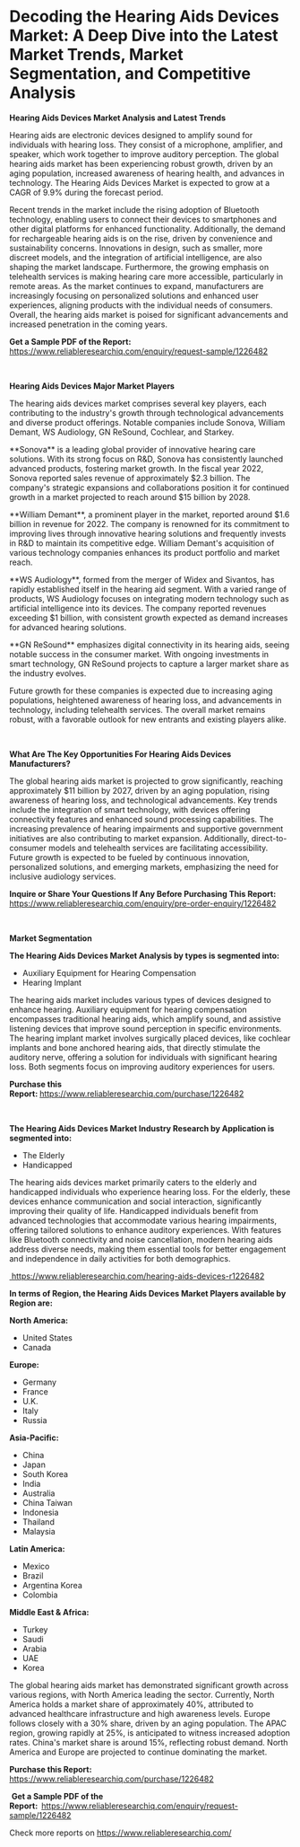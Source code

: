 <p><h1>Decoding the Hearing Aids Devices Market: A Deep Dive into the Latest Market Trends, Market Segmentation, and Competitive Analysis</h1></p><p><strong>Hearing Aids Devices Market Analysis and Latest Trends</strong></p>
<p><p>Hearing aids are electronic devices designed to amplify sound for individuals with hearing loss. They consist of a microphone, amplifier, and speaker, which work together to improve auditory perception. The global hearing aids market has been experiencing robust growth, driven by an aging population, increased awareness of hearing health, and advances in technology. The Hearing Aids Devices Market is expected to grow at a CAGR of 9.9% during the forecast period.</p><p>Recent trends in the market include the rising adoption of Bluetooth technology, enabling users to connect their devices to smartphones and other digital platforms for enhanced functionality. Additionally, the demand for rechargeable hearing aids is on the rise, driven by convenience and sustainability concerns. Innovations in design, such as smaller, more discreet models, and the integration of artificial intelligence, are also shaping the market landscape. Furthermore, the growing emphasis on telehealth services is making hearing care more accessible, particularly in remote areas. As the market continues to expand, manufacturers are increasingly focusing on personalized solutions and enhanced user experiences, aligning products with the individual needs of consumers. Overall, the hearing aids market is poised for significant advancements and increased penetration in the coming years.</p></p>
<p><strong>Get a Sample PDF of the Report:&nbsp;</strong> <a href="https://www.reliableresearchiq.com/enquiry/request-sample/1226482?utm_campaign=120&utm_medium=2&utm_source=Github&utm_content=ia&utm_term=03032025&utm_id=hearing-aids-devices">https://www.reliableresearchiq.com/enquiry/request-sample/1226482</a></p>
<p>&nbsp;</p>
<p><strong>Hearing Aids Devices Major Market Players</strong></p>
<p><p>The hearing aids devices market comprises several key players, each contributing to the industry's growth through technological advancements and diverse product offerings. Notable companies include Sonova, William Demant, WS Audiology, GN ReSound, Cochlear, and Starkey.</p><p>**Sonova** is a leading global provider of innovative hearing care solutions. With its strong focus on R&D, Sonova has consistently launched advanced products, fostering market growth. In the fiscal year 2022, Sonova reported sales revenue of approximately $2.3 billion. The company's strategic expansions and collaborations position it for continued growth in a market projected to reach around $15 billion by 2028.</p><p>**William Demant**, a prominent player in the market, reported around $1.6 billion in revenue for 2022. The company is renowned for its commitment to improving lives through innovative hearing solutions and frequently invests in R&D to maintain its competitive edge. William Demant's acquisition of various technology companies enhances its product portfolio and market reach.</p><p>**WS Audiology**, formed from the merger of Widex and Sivantos, has rapidly established itself in the hearing aid segment. With a varied range of products, WS Audiology focuses on integrating modern technology such as artificial intelligence into its devices. The company reported revenues exceeding $1 billion, with consistent growth expected as demand increases for advanced hearing solutions.</p><p>**GN ReSound** emphasizes digital connectivity in its hearing aids, seeing notable success in the consumer market. With ongoing investments in smart technology, GN ReSound projects to capture a larger market share as the industry evolves.</p><p>Future growth for these companies is expected due to increasing aging populations, heightened awareness of hearing loss, and advancements in technology, including telehealth services. The overall market remains robust, with a favorable outlook for new entrants and existing players alike.</p></p>
<p>&nbsp;</p>
<p><strong>What Are The Key Opportunities For Hearing Aids Devices Manufacturers?</strong></p>
<p><p>The global hearing aids market is projected to grow significantly, reaching approximately $11 billion by 2027, driven by an aging population, rising awareness of hearing loss, and technological advancements. Key trends include the integration of smart technology, with devices offering connectivity features and enhanced sound processing capabilities. The increasing prevalence of hearing impairments and supportive government initiatives are also contributing to market expansion. Additionally, direct-to-consumer models and telehealth services are facilitating accessibility. Future growth is expected to be fueled by continuous innovation, personalized solutions, and emerging markets, emphasizing the need for inclusive audiology services.</p></p>
<p><strong>Inquire or Share Your Questions If Any Before Purchasing This Report:</strong> <a href="https://www.reliableresearchiq.com/enquiry/pre-order-enquiry/1226482?utm_campaign=120&utm_medium=2&utm_source=Github&utm_content=ia&utm_term=03032025&utm_id=hearing-aids-devices">https://www.reliableresearchiq.com/enquiry/pre-order-enquiry/1226482</a></p>
<p>&nbsp;</p>
<p><strong>Market Segmentation</strong></p>
<p><strong>The Hearing Aids Devices Market Analysis by types is segmented into:</strong></p>
<p><ul><li>Auxiliary Equipment for Hearing Compensation</li><li>Hearing Implant</li></ul></p>
<p><p>The hearing aids market includes various types of devices designed to enhance hearing. Auxiliary equipment for hearing compensation encompasses traditional hearing aids, which amplify sound, and assistive listening devices that improve sound perception in specific environments. The hearing implant market involves surgically placed devices, like cochlear implants and bone anchored hearing aids, that directly stimulate the auditory nerve, offering a solution for individuals with significant hearing loss. Both segments focus on improving auditory experiences for users.</p></p>
<p><strong>Purchase this Report:&nbsp;</strong><a href="https://www.reliableresearchiq.com/purchase/1226482?utm_campaign=120&utm_medium=2&utm_source=Github&utm_content=ia&utm_term=03032025&utm_id=hearing-aids-devices">https://www.reliableresearchiq.com/purchase/1226482</a></p>
<p>&nbsp;</p>
<p><strong>The Hearing Aids Devices Market Industry Research by Application is segmented into:</strong></p>
<p><ul><li>The Elderly</li><li>Handicapped</li></ul></p>
<p><p>The hearing aids devices market primarily caters to the elderly and handicapped individuals who experience hearing loss. For the elderly, these devices enhance communication and social interaction, significantly improving their quality of life. Handicapped individuals benefit from advanced technologies that accommodate various hearing impairments, offering tailored solutions to enhance auditory experiences. With features like Bluetooth connectivity and noise cancellation, modern hearing aids address diverse needs, making them essential tools for better engagement and independence in daily activities for both demographics.</p></p>
<p><a href="https://www.reliableresearchiq.com/hearing-aids-devices-r1226482?utm_campaign=120&utm_medium=2&utm_source=Github&utm_content=ia&utm_term=03032025&utm_id=hearing-aids-devices">&nbsp;https://www.reliableresearchiq.com/hearing-aids-devices-r1226482</a></p>
<p><strong>In terms of Region, the Hearing Aids Devices Market Players available by Region are:</strong></p>
<p>
    <p> <strong> North America: </strong>
        <ul>
            <li>United States</li>
            <li>Canada</li>
        </ul>
        </p> 
    <p> <strong> Europe: </strong>
        <ul>
            <li>Germany</li>
            <li>France</li>
            <li>U.K.</li>
            <li>Italy</li>
            <li>Russia</li>
        </ul>
        </p> 
    <p> <strong> Asia-Pacific: </strong>
        <ul>
            <li>China</li>
            <li>Japan</li>
            <li>South Korea</li>
            <li>India</li>
            <li>Australia</li>
            <li>China Taiwan</li>
            <li>Indonesia</li>
            <li>Thailand</li>
            <li>Malaysia</li>
        </ul>
        </p> 
    <p> <strong> Latin America: </strong>
        <ul>
            <li>Mexico</li>
            <li>Brazil</li>
            <li>Argentina Korea</li>
            <li>Colombia</li>
        </ul>
        </p> 
    <p> <strong> Middle East & Africa: </strong>
        <ul>
            <li>Turkey</li>
            <li>Saudi</li>
            <li>Arabia</li>
            <li>UAE</li>
            <li>Korea</li>
        </ul>
    </p>
    </p>
<p><p>The global hearing aids market has demonstrated significant growth across various regions, with North America leading the sector. Currently, North America holds a market share of approximately 40%, attributed to advanced healthcare infrastructure and high awareness levels. Europe follows closely with a 30% share, driven by an aging population. The APAC region, growing rapidly at 25%, is anticipated to witness increased adoption rates. China's market share is around 15%, reflecting robust demand. North America and Europe are projected to continue dominating the market.</p></p>
<p><strong>Purchase this Report: </strong><a href="https://www.reliableresearchiq.com/purchase/1226482?utm_campaign=120&utm_medium=2&utm_source=Github&utm_content=ia&utm_term=03032025&utm_id=hearing-aids-devices">https://www.reliableresearchiq.com/purchase/1226482</a></p>
<p>&nbsp;<strong>Get a Sample PDF of the Report:&nbsp;&nbsp;</strong><a href="https://www.reliableresearchiq.com/enquiry/request-sample/1226482?utm_campaign=120&utm_medium=2&utm_source=Github&utm_content=ia&utm_term=03032025&utm_id=hearing-aids-devices">https://www.reliableresearchiq.com/enquiry/request-sample/1226482</a></p>
<p><strong></strong></p>
<p>Check more reports on <a href="https://www.reliableresearchiq.com/?utm_campaign=120&utm_medium=2&utm_source=Github&utm_content=ia&utm_term=03032025&utm_id=hearing-aids-devices">https://www.reliableresearchiq.com/</a></p>